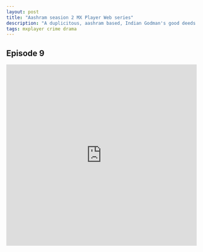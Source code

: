 ```yaml
---
layout: post
title: "Aashram seasion 2 MX Player Web series"
description: "A duplicitous, aashram based, Indian Godman's good deeds serve activities criminal and unholy, such as rapes, murders, drugs, vote bank politics and forced male emasculation."
tags: mxplayer crime drama
---
```


## Episode 9

<div class="responsive-container">
<iframe src="https://drive.google.com/file/d/13IP0xjINK0LFUJzljwX1zipNIb_TV-kb/preview" frameborder="0" marginwidth="0" marginheight="0" scrolling="NO" width="100%" height="480" allowfullscreen></iframe>
<div style="width: 80px; height: 80px; position: absolute; opacity: 0; right: 0px; top: 0px;"> </div></div>
